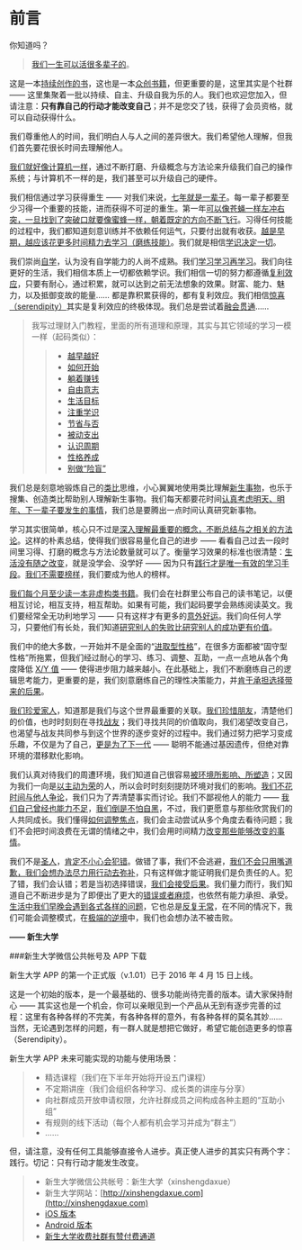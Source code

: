 # 前言

你知道吗？

> [我们一生可以活很多辈子的](images/heres-sth-wrong.jpg)。

这是一本[持续创作的书](Preface.html)，这也是一本[众创书籍](C01.html)，但更重要的是，这里其实是个社群 —— 这里集聚着一批以持续、自主、升级自我为乐的人。我们也欢迎您加入，但请注意：**只有靠自己的行动才能改变自己**；并不是您交了钱，获得了会员资格，就可以自动获得什么。

我们尊重他人的时间，我们明白人与人之间的差异很大。我们希望他人理解，但我们首先要花很长时间去理解他人。

[我们就好像计算机一样](A08.html)，通过不断打磨、升级概念与方法论来升级我们自己的操作系统；与计算机不一样的是，我们甚至可以升级自己的硬件。

我们相信通过学习获得重生 —— 对我们来说，[七年就是一辈子](Preface.html)。每一辈子都要至少习得一个重要的技能，进而获得不可逆的重生。第一年[可以像苍蝇一样左冲右突，一旦找到了突破口就要像蜜蜂一样，朝着既定的方向不断飞行](A20.html)。习得任何技能的过程中，我们都知道刻意训练并不依赖任何运气，只要付出就有收获。[越是早期，越应该花更多时间精力去学习（磨练技能）](C02.html)。我们就是相信[学识决定一切](B07.html)。

我们崇尚[自学](A24.html)，认为没有自学能力的人尚不成熟。我们[学习学习再学习](Preface.html)。我们向往更好的生活，我们相信本质上一切都依赖学识。我们相信一切的努力都遵循[复利效应](A01.html)，只要有耐心，通过积累，就可以达到之前无法想象的效果。财富、能力、魅力，以及抵御变故的能量…… 都是靠积累获得的，都有复利效应。我们相信[惊喜（serendipity）](A18.html)其实是复利效应的终极体现。我们总是尝试着[融会贯通](A09.html)……

> 我写过理财入门教程，里面的所有道理和原理，其实与其它领域的学习一模一样（起码类似）：
>> * [越早越好](B02.md)
>> * [如何开始](B03.md)
>> * [躺着赚钱](B04.md)
>> * [自由意志](B05.md)
>> * [生活目标](B06.md)
>> * [注重学识](B07.md)
>> * [节省与否](B08.md)
>> * [被动支出](B10.md)
>> * [认识周期](B11.md)
>> * [性格养成](B12.md)
>> * [别做“险盲”](B13.md)

我们总是刻意地锻炼自己的[类比](A09.html)思维，小心翼翼地使用类比理解[新生事物](A32.html)，也乐于搜集、创造类比帮助别人理解新生事物。我们每天都要花时间[认真考虑明天、明年、下一辈子要发生的事情](A23.html)，我们总是要腾出一点时间认真研究新事物。

学习其实很简单，核心只不过是[深入理解最重要的概念，不断总结与之相关的方法论](A10.html)。这样的朴素总结，使得我们很容易量化自己的进步 —— 看看自己过去一段时间里习得、打磨的概念与方法论数量就可以了。衡量学习效果的标准也很清楚：[生活没有随之改变](A27.html)，就是没学会、没学好 —— 因为只有[践行才是唯一有效的学习手段](A02.html)。[我们不需要榜样](A19.html)，我们要成为他人的榜样。

[我们每个月至少读一本非虚构类书籍](A22.html)。我们会在社群里公布自己的读书笔记，以便相互讨论，相互支持，相互帮助。如果有可能，我们起码要学会熟练阅读英文。我们要经常全无功利地学习 —— 只有这样才有更多的[意外好运](A18.html)。我们向任何人学习，只要他们有长处，我们知道[研究别人的失败比研究别人的成功更有价值](A26.html)。

我们中的绝大多数，一开始并不是全面的“[进取型性格](A10.html)”，在很多方面都被“固守型性格”所拖累，但我们经过耐心的学习、练习、调整、互助，一点一点地从各个角度降低 [X/Y 值](A10.html) —— 使得进步阻力越来越小。在此基础上，我们不断磨练自己的逻辑思考能力，更重要的是，我们刻意磨练自己的理性决策能力，并[肯于承担选择带来的后果](A26.html)。

[我们珍爱家人](A12.html)，知道那是我们与这个世界最重要的关联。[我们珍惜朋友](A14.html)，清楚他们的价值，也时时刻刻在寻找[战友](A14-1.html)；我们寻找共同的价值取向，我们渴望改变自己，也渴望与战友共同参与到这个世界的逐步变好的过程中。我们通过努力把学习变成乐趣，不仅是为了自己，[更是为了下一代](A28.html) —— 聪明不能通过基因遗传，但绝对靠环境的潜移默化影响。

我们认真对待我们的周遭环境，我们知道自己很容易[被环境所影响、所塑造](A29.html)；又因为我们一向是[以主动为荣](A06.html)的人，所以会时时刻刻提防环境对我们的影响。[我们不花时间与他人争论](A11.html)，我们只为了弄清楚事实而讨论。我们不鄙视他人的能力 —— [我们自己曾经也能力不足](A25.html)，[我们倒是不怕自黑](A28.html)，不过，我们更愿意与那些欣赏我们的人共同成长。我们懂得[如何调整焦点](A21.html)，我们会主动尝试从多个角度去看待问题；我们不会把时间浪费在无谓的情绪之中，我们会用时间精力[改变那些能够改变的事情](A26.html)。

我们不是[圣人](A19.html)，[肯定不小心会犯错](A19.html)。做错了事，我们不会逃避，[我们不会只用嘴道歉，我们会想办法尽力用行动去弥补](A14.html)，只有这样做才能证明我们是负责任的人。犯了错，我们会认错；若是当初选择错误，[我们会接受后果](A26.html)。我们量力而行，我们知道自己不断进步是为了即便出了更大的[错误或者麻烦](A31.html)，也依然有能力承担、承受。[生活中我们早晚会遇到各式各样的问题](A17.html)，它也总是[反复无常](A05.html)，在不同的情况下，我们可能会调整模式，在[极端的逆境](A33.html)中，我们也会想办法不被击败。


**—— 新生大学**


###新生大学微信公共帐号及 APP 下载

新生大学 APP 的第一个正式版（v.1.01）已于 2016 年 4 月 15 日上线。

这是一个初始的版本，是一个最基础的、很多功能尚待完善的版本。请大家保持耐心 —— 其实这也是一个机会，你可以亲眼见到一个产品从无到有逐步完善的过程：这里有各种各样的不完美，有各种各样的意外，有各种各样的莫名其妙…… 当然，无论遇到怎样的问题，有一群人就是想把它做好，希望它能创造更多的惊喜（Serendipity）。

新生大学 APP 未来可能实现的功能与使用场景：

> - 精选课程（我们在下半年开始将开设五门课程）
> - 不定期讲座（我们会组织各种学习、成长类的讲座与分享）
> - 向社群成员开放申请权限，允许社群成员之间构成各种主题的“互助小组”
> - 有规则的线下活动（每个人都有机会学习并成为“群主”）
> - ……

但，请注意，没有任何工具能够直接令人进步。真正使人进步的其实只有两个字：践行。切记：只有行动才能发生改变。

> - 新生大学微信公共帐号：新生大学（xinshengdaxue）
> - 新生大学网站：[http://xinshengdaxue.com](http://xinshengdaxue.com)
> - [iOS 版本](http://api-saas.tinfinite.com/app/xinshengdaxue/ios)
> - [Android 版本](http://api-saas.tinfinite.com/app/xinshengdaxue/android)
> - [新生大学收费社群有赞付费通道](https://wap.koudaitong.com/v2/goods/3nvc3pef35c6r?&redirect_count=1) 



